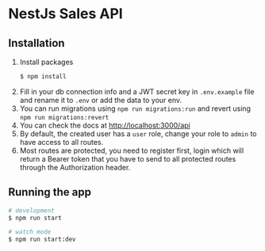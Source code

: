 # NestJs Sales API

## Installation

1. Install packages
    ```bash
    $ npm install
    ```
2. Fill in your db connection info and a JWT secret key in `.env.example` file and rename it to `.env` or add the data to your env.
3. You can run migrations using `npm run migrations:run` and revert using `npm run migrations:revert`
4. You can check the docs at [http://localhost:3000/api](http://localhost:3000/api)
5. By default, the created user has a `user` role, change your role to `admin` to have access to all routes.
6. Most routes are protected, you need to register first, login which will return a Bearer token that you have to send to all protected routes through the Authorization header. 

## Running the app

```bash
# development
$ npm run start

# watch mode
$ npm run start:dev

```


